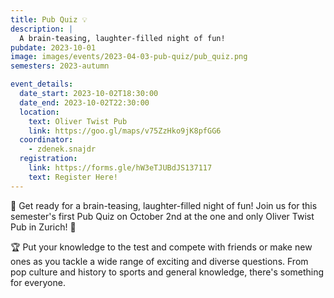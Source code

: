 ```yaml
---
title: Pub Quiz 💡
description: |
  A brain-teasing, laughter-filled night of fun!
pubdate: 2023-10-01
image: images/events/2023-04-03-pub-quiz/pub_quiz.png
semesters: 2023-autumn

event_details:
  date_start: 2023-10-02T18:30:00
  date_end: 2023-10-02T22:30:00
  location:
    text: Oliver Twist Pub
    link: https://goo.gl/maps/v75ZzHko9jK8pfGG6
  coordinator:
    - zdenek.snajdr
  registration:
    link: https://forms.gle/hW3eTJUBdJS137117
    text: Register Here!
---
```


🎉 Get ready for a brain-teasing, laughter-filled night of fun! Join us for this semester's first Pub Quiz on October 2nd at the one and only Oliver Twist Pub in Zurich! 🍻

🏆 Put your knowledge to the test and compete with friends or make new ones as you tackle a wide range of exciting and diverse questions. From pop culture and history to sports and general knowledge, there's something for everyone.
